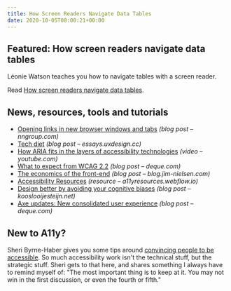 ```yaml
---
title: How Screen Readers Navigate Data Tables
date: 2020-10-05T08:00:21+00:00
---
```


## Featured: How screen readers navigate data tables

Léonie Watson teaches you how to navigate tables with a screen reader.

Read [How screen readers navigate data tables](https://tink.uk/how-screen-readers-navigate-data-tables/).

## News, resources, tools and tutorials

* [Opening links in new browser windows and tabs](https://www.nngroup.com/articles/new-browser-windows-and-tabs/) _(blog post – nngroup.com)_
* [Tech diet](https://essays.uxdesign.cc/tech-diet/) _(blog post – essays.uxdesign.cc)_
* [How ARIA fits in the layers of accessibility technologies](https://youtube.com/watch?v=12ZzSG3RrRI) _(video – youtube.com)_
* [What to expect from WCAG 2.2](https://www.deque.com/blog/what-to-expect-from-wcag-2-2/) _(blog post – deque.com)_
* [The economics of the front-end](https://blog.jim-nielsen.com/2020/economics-of-the-front-end/) _(blog post – blog.jim-nielsen.com)_
* [Accessibility Resources](https://a11yresources.webflow.io) _(resource – a11yresources.webflow.io)_
* [Design better by avoiding your cognitive biases](https://www.kooslooijesteijn.net/blog/design-better-avoiding-cognitive-biases) _(blog post – kooslooijesteijn.net)_
* [Axe updates: New consolidated user experience](https://www.deque.com/blog/axe-updates-new-consolidated-user-experience/) _(blog post – deque.com)_

## New to A11y?

Sheri Byrne-Haber gives you some tips around [convincing people to be accessible](https://sheribyrnehaber.com/convincing-people-to-be-accessible/). So much accessibility work isn't the technical stuff, but the strategic stuff. Sheri gets to that here, and shares something I always have to remind myself of: "The most important thing is to keep at it. You may not win in the first discussion, or even the fourth or fifth."